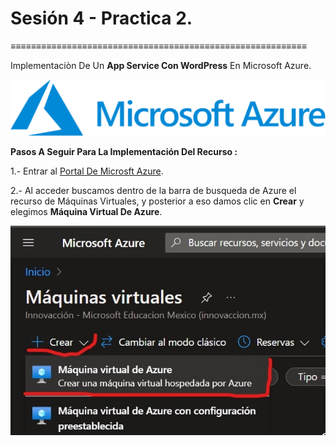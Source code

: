 # Sesión  4 - Practica 2.
≡≡≡≡≡≡≡≡≡≡≡≡≡≡≡≡≡≡≡≡≡≡≡≡≡≡≡≡≡≡≡≡≡≡≡≡≡≡≡≡≡≡≡≡≡≡≡≡≡≡≡≡≡≡≡≡≡≡

Implementaciòn De Un **App Service Con WordPress** En Microsoft Azure. 

![Logo De Microsft Azure](Creation-Machine-Virtual\img\logo-MA.png)

**Pasos A Seguir Para La Implementación Del Recurso :**

1.- Entrar al [Portal De Microsft Azure](https://portal.azure.com).

2.- Al acceder buscamos dentro de la barra de busqueda de Azure el recurso de Máquinas Virtuales, y posterior a eso damos clic en **Crear** y elegimos **Máquina Virtual De Azure**.

![Img 1](Creation-Machine-Virtual\img\1.jpg)